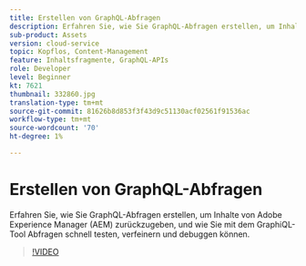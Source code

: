 ```yaml
---
title: Erstellen von GraphQL-Abfragen
description: Erfahren Sie, wie Sie GraphQL-Abfragen erstellen, um Inhalte von Adobe Experience Manager (AEM) zurückzugeben, und wie Sie mit dem GraphiQL-Tool Abfragen schnell testen, verfeinern und debuggen können.
sub-product: Assets
version: cloud-service
topic: Kopflos, Content-Management
feature: Inhaltsfragmente, GraphQL-APIs
role: Developer
level: Beginner
kt: 7621
thumbnail: 332860.jpg
translation-type: tm+mt
source-git-commit: 81626b8d853f3f43d9c51130acf02561f91536ac
workflow-type: tm+mt
source-wordcount: '70'
ht-degree: 1%

---
```



# Erstellen von GraphQL-Abfragen

Erfahren Sie, wie Sie GraphQL-Abfragen erstellen, um Inhalte von Adobe Experience Manager (AEM) zurückzugeben, und wie Sie mit dem GraphiQL-Tool Abfragen schnell testen, verfeinern und debuggen können.

>[!VIDEO](https://video.tv.adobe.com/v/332860/?quality=12&learn=on)
